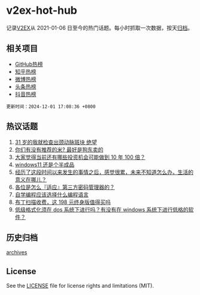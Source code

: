 # v2ex-hot-hub

 记录[V2EX](https://www.v2ex.com/)从 2021-01-06 日至今的热门话题。每小时抓取一次数据，按天[归档](archives)。
 
 ## 相关项目

- [GitHub热榜](https://github.com/snaildev/github-hot-hub)
- [知乎热榜](https://github.com/snaildev/zhihu-hot-hub)
- [微博热榜](https://github.com/snaildev/weibo-hot-hub)
- [头条热榜](https://github.com/snaildev/toutiao-hot-hub)
- [抖音热榜](https://github.com/snaildev/douyin-hot-hub)


 `更新时间：2024-12-01 17:08:36 +0800`

## 热议话题

1. [31 岁的我就检查出颈动脉斑块 绝望](https://www.v2ex.com/t/1093962)
1. [你们有没有推荐的米? 最好是狗东卖的](https://www.v2ex.com/t/1093964)
1. [大家觉得当前还有哪些投资机会可能做到 10 年 100 倍？](https://www.v2ex.com/t/1093957)
1. [windows11 还是个半成品](https://www.v2ex.com/t/1093968)
1. [经历了这段时间以来发生的事情之后，感觉很累，未来不知道怎么办，生活的意义在哪儿？](https://www.v2ex.com/t/1094079)
1. [各位是怎么『适应』第三方密码管理器的？](https://www.v2ex.com/t/1094029)
1. [自学编程应该选择什么编程语言](https://www.v2ex.com/t/1093969)
1. [布丁扫描收费，这 198 元终身版值得买吗](https://www.v2ex.com/t/1094045)
1. [低级格式化须在 dos 系统下进行吗？有没有在 windows 系统下进行低格的软件？](https://www.v2ex.com/t/1094069)

## 历史归档

[archives](archives)

## License

See the [LICENSE](LICENSE) file for license rights and limitations (MIT).
